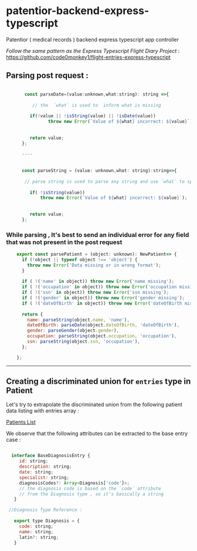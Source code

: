 # patentior-backend-express-typescript
 Patentior ( medical records ) backend express typescript app   controller

_Follow the same pattern as the Express Typescript Flight Diary Project_ : https://github.com/code0monkey1/flight-entries-express-typescript


## Parsing post request :

  ```javascript

         const parseDate=(value:unknown,what:string): string =>{
    
            // the  `what` is used to  inform what is missing
    
           if(!value || !isString(value) || !isDate(value))
                  throw new Error(`Value of ${what} incorrect: ${value}`);
           
        
           return value;
        };
    
        ----
    
        
        const parseString = (value: unknown,what: string):string=>{
       
         // parse string is used to parse any string and use `what` to specify the value ,if it is invalid 
    
           if( !isString(value))
               throw new Error(`Value of ${what} incorrect: ${value}`);
           
        
           return value;
        };

  ```

### While parsing , It's best to send an individual error for any field that was not present in the post request

```javascript
    export const parsePatient = (object: unknown): NewPatient=> {
      if (!object || typeof object !== 'object') {
        throw new Error('Data missing or in wrong format');
      }
    
      if ( !('name' in object)) throw new Error('name missing');
      if ( !('occupation' in object)) throw new Error('occupation missing');
      if ( !('ssn' in object)) throw new Error('ssn missing');
      if ( !('gender' in object)) throw new Error('gender missing');
      if ( !('dateOfBirth' in object)) throw new Error('dateOfBirth missing');
    
      return {
        name: parseString(object.name, 'name'),
        dateOfBirth: parseDate(object.dateOfBirth, 'dateOfBirth'),
        gender: parseGender(object.gender),
        occupation: parseString(object.occupation, 'occupation'),
        ssn: parseString(object.ssn, 'occupation'),
      };

    };

```
---

## Creating a discriminated union for `entries` type in Patient 


Let's try to extrapolate the discriminated union from the following patient data listing with entries array :

[Patients List](https://github.com/fullstack-hy2020/misc/blob/master/patients-full.ts "patient entries" )


We observe that the following attributes can be extracted to the base entry case : 

 ```javascript

   interface BaseDiagnosisEntry {
      id: string;
      description: string;
      date: string;
      specialist: string;
      diagnosisCodes?: Array<Diagnosis['code']>; 
      // the diagnosis code is based on the `code` attribute
      // from the Diagnosis type , so it's basically a string
    }

  //Diagnosis Type Reference :
      
    export type Diagnosis = {
      code: string;
      name: string;
      latin?: string;
    }

 ```